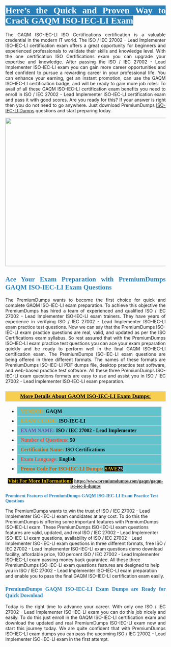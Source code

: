 <h1 style="text-align: justify;"><span style="color:#ffffff;"><span style="font-family:Georgia,serif;"><strong><span style="background-color:#2980b9;">Here’s the Quick and Proven Way to Crack GAQM ISO-IEC-LI Exam</span></strong></span></span></h1>

<p style="text-align: justify;">The GAQM ISO-IEC-LI ISO Certifications certification is a valuable credential in the modern IT world. The ISO / IEC 27002 - Lead Implementer ISO-IEC-LI certification exam offers a great opportunity for beginners and experienced professionals to validate their skills and knowledge level. With the one certification ISO Certifications exam you can upgrade your expertise and knowledge. After passing the ISO / IEC 27002 - Lead Implementer ISO-IEC-LI exam you can gain more career opportunities and feel confident to pursue a rewarding career in your professional life. You can enhance your earning, get an instant promotion, can use the GAQM ISO-IEC-LI certification badge, and will be ready to gain more job roles. To avail of all these GAQM ISO-IEC-LI certification exam benefits you need to enroll in ISO / IEC 27002 - Lead Implementer ISO-IEC-LI certification exam and pass it with good scores. Are you ready for this? If your answer is right then you do not need to go anywhere. Just download PremiumDumps <a href="https://www.premiumdumps.com/gaqm/gaqm-iso-iec-li-dumps">ISO-IEC-LI Dumps</a> questions and start preparing today.</p>

<p style="text-align: center;"><a href="https://www.premiumdumps.com/gaqm/gaqm-iso-iec-li-dumps"><img alt="" src="https://i.imgur.com/KJGzbJ2.jpeg" style="width: 700px; height: 465px;" /></a></p>

<h2 style="text-align: justify;"><span style="color:#2980b9;"><span style="font-family:Georgia,serif;"><strong>Ace Your Exam Preparation with PremiumDumps GAQM ISO-IEC-LI Exam Questions</strong></span></span></h2>

<p style="text-align: justify;">The PremiumDumps wants to become the first choice for quick and complete GAQM ISO-IEC-LI exam preparation. To achieve this objective the PremiumDumps has hired a team of experienced and qualified ISO / IEC 27002 - Lead Implementer ISO-IEC-LI exam trainers. They have years of experience in verifying ISO / IEC 27002 - Lead Implementer ISO-IEC-LI exam practice test questions. Now we can say that the PremiumDumps ISO-IEC-LI exam practice questions are real, valid, and updated as per the ISO Certifications exam syllabus. So rest assured that with the PremiumDumps ISO-IEC-LI exam practice test questions you can ace your exam preparation quickly and be ready to perform well in the final GAQM ISO-IEC-LI certification exam. The PremiumDumps ISO-IEC-LI exam questions are being offered in three different formats. The names of these formats are PremiumDumps ISO-IEC-LI PDF dumps file, desktop practice test software, and web-based practice test software. All these three PremiumDumps ISO-IEC-LI exam questions formats are easy to use and assist you in ISO / IEC 27002 - Lead Implementer ISO-IEC-LI exam preparation.</p>

<h3 style="background: #f7ce50; border: 1px solid rgb(204, 204, 204); padding: 5px 10px; text-align: center;"><span style="font-family:Georgia,serif;"><u><u><span style="color:#000000;"><span style="font-size:11pt"><span style="line-height:normal"><b><span style="font-size:13.0pt"><span cambria="">More Details About GAQM ISO-IEC-LI Exam Dumps:</span></span></b></span></span></span></u></u></span></h3>

<ul>
	<li style="margin:0cm 10pt">
	<div style="background:#61c4cd; border: 1px solid rgb(204, 204, 204); padding: 5px 10px; text-align: justify;"><span style="font-family:Georgia,serif;"><span style="font-size:11pt"><span style="line-height:normal"><b><span style="font-size:12.0pt"><span new="" roman="" times=""><span style="color:#f39c12;">VENDOR:</span> <span style="color:#000000;">GAQM</span></span></span></b></span></span></span></div>
	</li>
	<li style="margin:0cm 10pt">
	<div style="background: #61c4cd; border: 1px solid rgb(204, 204, 204); padding: 5px 10px; text-align: justify;"><span style="font-family:Georgia,serif;"><span style="font-size:11pt"><span style="line-height:normal"><b><span style="font-size:12.0pt"><span new="" roman="" times=""><span style="color:#f39c12;">EXAM CCODE:</span> <span style="color:#000000;">ISO-IEC-LI</span></span></span></b></span></span></span></div>
	</li>
	<li style="margin:0cm 10pt">
	<div style="background: #61c4cd; border: 1px solid rgb(204, 204, 204); padding: 5px 10px; text-align: justify;"><span style="font-family:Georgia,serif;"><span style="font-size:11pt"><span style="line-height:normal"><b><span style="font-size:12.0pt"><span new="" roman="" times=""><span style="color:#8e44ad;">EXAM NAME:</span> <span style="color:#000000;">ISO / IEC 27002 - Lead Implementer</span></span></span></b></span></span></span></div>
	</li>
	<li style="margin:0cm 10pt">
	<div style="background: #61c4cd; border: 1px solid rgb(204, 204, 204); padding: 5px 10px;"><span style="font-family:Georgia,serif;"><span style="font-size:11pt"><span style="line-height:normal"><b><span style="font-size:12.0pt"><span new="" roman="" times=""><span style="color:#e74c3c;">Number of Questions:</span><span style="color:#000000;"><span style="color:#f1c40f;"> </span>50</span></span></span></b></span></span></span></div>
	</li>
	<li style="margin:0cm 10pt">
	<div style="background: #61c4cd; border: 1px solid rgb(204, 204, 204); padding: 5px 10px; text-align: justify;"><span style="font-family:Georgia,serif;"><span style="font-size:11pt"><span style="line-height:normal"><b><span style="font-size:12.0pt"><span new="" roman="" times=""><span style="color:#d35400;">Certification Name:</span> ISO Certifications</span></span></b></span></span></span></div>
	</li>
	<li style="margin:0cm 10pt">
	<div style="background: #61c4cd; border: 1px solid rgb(204, 204, 204); padding: 5px 10px; text-align: justify;"><span style="font-family:Georgia,serif;"><span style="font-size:11pt"><span style="line-height:normal"><b><span style="font-size:12.0pt"><span new="" roman="" times=""><span style="color:#e74c3c;">Exam Language:</span> <span style="color:#000000;">English</span></span></span></b></span></span></span></div>
	</li>
	<li style="margin:0cm 10pt">
	<div style="background: #61c4cd; border: 1px solid rgb(204, 204, 204); padding: 5px 10px;"><span style="font-family:Georgia,serif;"><span style="font-size:11pt"><span style="line-height:normal"><b><span style="font-size:12.0pt"><span new="" roman="" times=""><span style="color:#d35400;">Promo Code For ISO-IEC-LI Dumps:</span><span style="color:#f1c40f;"> <span style="background-color:#000000;">SAVE</span></span><span style="color:#ffffff;"><span style="background-color:#000000;">25</span></span></span></span></b></span></span></span></div>
	</li>
</ul>

<p style="text-align: center;"><span style="font-family:Georgia,serif;"><strong><span style="font-size:16px;"><span style="color:#f1c40f;"><span style="background-color:#000000;">Visit For More InFormations:</span></span></span> <a href="https://www.premiumdumps.com/gaqm/gaqm-iso-iec-li-dumps">https://www.premiumdumps.com/gaqm/gaqm-iso-iec-li-dumps</a></strong></span></p>

<p><span style="color:#2980b9;"><span style="font-family:Georgia,serif;"><strong><strong><strong>Prominent Features of PremiumDumps GAQM ISO-IEC-LI Exam Practice Test Questions</strong></strong></strong></span></span></p>

<p>The PremiumDumps wants to win the trust of ISO / IEC 27002 - Lead Implementer ISO-IEC-LI exam candidates at any cost. To do this the PremiumDumps is offering some important features with PremiumDumps ISO-IEC-LI exam. These PremiumDumps ISO-IEC-LI exam questions features are valid, updated, and real ISO / IEC 27002 - Lead Implementer ISO-IEC-LI exam questions, availability of ISO / IEC 27002 - Lead Implementer ISO-IEC-LI exam questions in three different formats, free ISO / IEC 27002 - Lead Implementer ISO-IEC-LI exam questions demo download facility, affordable price, 100 percent ISO / IEC 27002 - Lead Implementer ISO-IEC-LI exam passing money back guarantee. All these three PremiumDumps ISO-IEC-LI exam questions features are designed to help you in ISO / IEC 27002 - Lead Implementer ISO-IEC-LI exam preparation and enable you to pass the final GAQM ISO-IEC-LI certification exam easily.</p>

<h3 style="text-align: justify;"><span style="color:#2980b9;"><span style="font-family:Georgia,serif;"><strong><strong><strong>PremiumDumps GAQM ISO-IEC-LI Exam Dumps are Ready for Quick Download</strong></strong></strong></span></span></h3>

<p style="text-align: justify;">Today is the right time to advance your career. With only one ISO / IEC 27002 - Lead Implementer ISO-IEC-LI exam you can do this job nicely and easily. To do this just enroll in the GAQM ISO-IEC-LI certification exam and download the updated and real PremiumDumps ISO-IEC-LI exam now and start this journey today. We are quite confident that with PremiumDumps ISO-IEC-LI exam dumps you can pass the upcoming ISO / IEC 27002 - Lead Implementer ISO-IEC-LI exam in the first attempt.</p>
